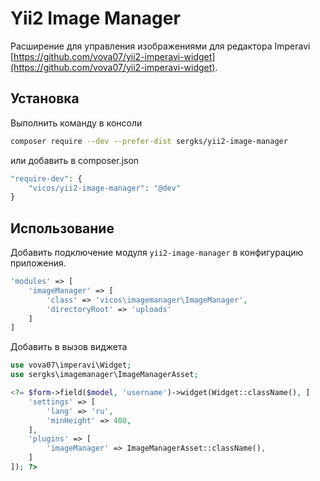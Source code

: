 # Yii2 Image Manager
Расширение для управления изображениями для редактора Imperavi [https://github.com/vova07/yii2-imperavi-widget](https://github.com/vova07/yii2-imperavi-widget).

## Установка
Выполнить команду в консоли
```bash
composer require --dev --prefer-dist sergks/yii2-image-manager
```

или добавить в composer.json
```php
"require-dev": {
    "vicos/yii2-image-manager": "@dev"
}
```

## Использование
Добавить подключение модуля `yii2-image-manager` в конфигурацию приложения.
```php
'modules' => [
    'imageManager' => [
        'class' => 'vicos\imagemanager\ImageManager',
        'directoryRoot' => 'uploads'
    ]
]
```

Добавить в вызов виджета
```php
use vova07\imperavi\Widget;
use sergks\imagemanager\ImageManagerAsset;

<?= $form->field($model, 'username')->widget(Widget::className(), [
    'settings' => [
        'lang' => 'ru',
        'minHeight' => 400,
    ],
    'plugins' => [
        'imageManager' => ImageManagerAsset::className(),
    ]
]); ?>
```
